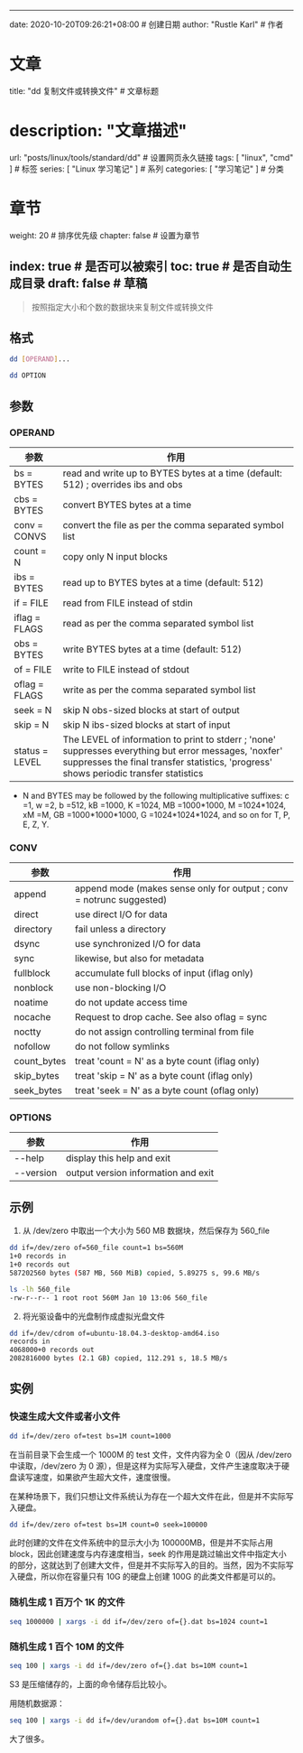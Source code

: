 ---
date: 2020-10-20T09:26:21+08:00  # 创建日期
author: "Rustle Karl"  # 作者

# 文章
title: "dd 复制文件或转换文件"  # 文章标题
# description: "文章描述"
url:  "posts/linux/tools/standard/dd"  # 设置网页永久链接
tags: [ "linux", "cmd" ]  # 标签
series: [ "Linux 学习笔记" ]  # 系列
categories: [ "学习笔记" ]  # 分类

# 章节
weight: 20 # 排序优先级
chapter: false  # 设置为章节

index: true  # 是否可以被索引
toc: true  # 是否自动生成目录
draft: false  # 草稿
----

> 按照指定大小和个数的数据块来复制文件或转换文件

## 格式

```bash
dd [OPERAND]...

dd OPTION
```

## 参数

### OPERAND

| 参数 | 作用 |
| -------- | -------- |
| bs = BYTES | read and write up to BYTES bytes at a time (default: 512) ; overrides ibs and obs |
| cbs = BYTES | convert BYTES bytes at a time |
| conv = CONVS | convert the file as per the comma separated symbol list |
| count = N | copy only N input blocks |
| ibs = BYTES | read up to BYTES bytes at a time (default: 512) |
| if = FILE | read from FILE instead of stdin |
| iflag = FLAGS | read as per the comma separated symbol list |
| obs = BYTES | write BYTES bytes at a time (default: 512) |
| of = FILE | write to FILE instead of stdout |
| oflag = FLAGS | write as per the comma separated symbol list |
| seek = N | skip N obs-sized blocks at start of output |
| skip = N | skip N ibs-sized blocks at start of input |
| status = LEVEL | The LEVEL of information to print to stderr ; 'none' suppresses everything but error messages, 'noxfer' suppresses the final transfer statistics, 'progress' shows periodic transfer statistics |

- N and BYTES may be followed by the following multiplicative suffixes:
c =1, w =2, b =512, kB =1000, K =1024, MB =1000\*1000, M =1024\*1024, xM =M,
GB =1000\*1000\*1000, G =1024\*1024\*1024, and so on for T, P, E, Z, Y.

### CONV

| 参数 | 作用 |
| -------- | -------- |
| append | append mode (makes sense only for output ; conv = notrunc suggested) |
| direct | use direct I/O for data |
| directory | fail unless a directory |
| dsync | use synchronized I/O for data |
| sync | likewise, but also for metadata |
| fullblock | accumulate full blocks of input (iflag only) |
| nonblock | use non-blocking I/O |
| noatime | do not update access time |
| nocache | Request to drop cache. See also oflag = sync |
| noctty | do not assign controlling terminal from file |
| nofollow | do not follow symlinks |
| count_bytes | treat 'count = N' as a byte count (iflag only) |
| skip_bytes | treat 'skip = N' as a byte count (iflag only) |
| seek_bytes | treat 'seek = N' as a byte count (oflag only) |

### OPTIONS

| 参数 | 作用 |
| -------- | -------- |
| --help | display this help and exit |
| --version | output version information and exit |

## 示例

1. 从 /dev/zero 中取出一个大小为 560 MB 数据块，然后保存为 560_file

```bash
dd if=/dev/zero of=560_file count=1 bs=560M
1+0 records in
1+0 records out
587202560 bytes (587 MB, 560 MiB) copied, 5.89275 s, 99.6 MB/s

ls -lh 560_file
-rw-r--r-- 1 root root 560M Jan 10 13:06 560_file
```

2. 将光驱设备中的光盘制作成虚拟光盘文件

```bash
dd if=/dev/cdrom of=ubuntu-18.04.3-desktop-amd64.iso
records in
4068000+0 records out
2082816000 bytes (2.1 GB) copied, 112.291 s, 18.5 MB/s
```

## 实例

### 快速生成大文件或者小文件

```bash
dd if=/dev/zero of=test bs=1M count=1000
```

在当前目录下会生成一个 1000M 的 test 文件，文件内容为全 0（因从 /dev/zero 中读取，/dev/zero 为 0 源），但是这样为实际写入硬盘，文件产生速度取决于硬盘读写速度，如果欲产生超大文件，速度很慢。

在某种场景下，我们只想让文件系统认为存在一个超大文件在此，但是并不实际写入硬盘。

```bash
dd if=/dev/zero of=test bs=1M count=0 seek=100000
```

此时创建的文件在文件系统中的显示大小为 100000MB，但是并不实际占用 block，因此创建速度与内存速度相当，seek 的作用是跳过输出文件中指定大小的部分，这就达到了创建大文件，但是并不实际写入的目的。当然，因为不实际写入硬盘，所以你在容量只有 10G 的硬盘上创建 100G 的此类文件都是可以的。

### 随机生成 1 百万个 1K 的文件

```bash
seq 1000000 | xargs -i dd if=/dev/zero of={}.dat bs=1024 count=1
```

### 随机生成 1 百个 10M 的文件

```bash
seq 100 | xargs -i dd if=/dev/zero of={}.dat bs=10M count=1
```

S3 是压缩储存的，上面的命令储存后比较小。

用随机数据源：

```bash
seq 100 | xargs -i dd if=/dev/urandom of={}.dat bs=10M count=1
```

大了很多。
